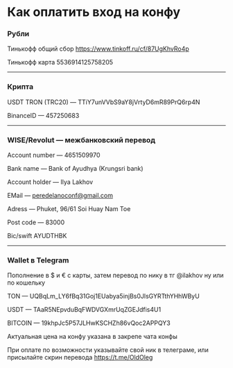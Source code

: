 # Как оплатить вход на конфу

### Рубли

Тинькофф общий сбор https://www.tinkoff.ru/cf/87UgKhvRo4p

Тинькофф карта 5536914125758205

---
### Крипта 

USDT TRON (TRC20) — TTiY7unVVbS9aY8jVrtyD6mR89PrQ6rp4N

BinanceID — 457250683

---


### WISE/Revolut — межбанковский перевод 

Account number — 4651509970

Bank name — Bank of Ayudhya (Krungsri bank)

Account holder — Ilya Lakhov

EMail — peredelanoconf@gmail.com

Adress — Phuket, 96/61 Soi Huay Nam Toe

Post code — 83000

Bic/swift AYUDTHBK

----

### Wallet в Telegram 

Пополнение в $ и € с карты, затем перевод по нику в тг @ilakhov ну или по кошельку

TON — UQBqLm_LY6fBq31Goj1EUabya5injBs0JlsGYRTthYHhWByU

USDT — TAaR5NEpvduBqFWDVGXmrUqZGEJdfis4U1

BITCOIN — 19khpJc5P57JLHwKSCHZh86vQoc2APPQY3

Актуальная цена на конфу указана в закрепе чата конфы

При оплате по возможности указывайте свой ник в телеграме, или присылайте скрин перевода https://t.me/OldOleg
